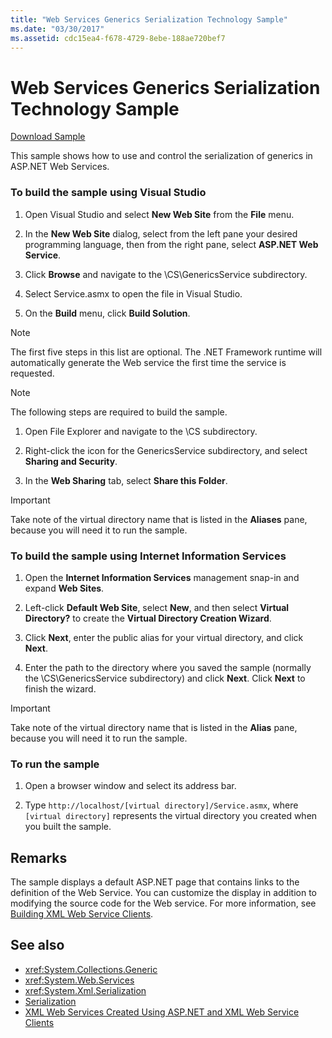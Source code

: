 ```yaml
---
title: "Web Services Generics Serialization Technology Sample"
ms.date: "03/30/2017"
ms.assetid: cdc15ea4-f678-4729-8ebe-188ae720bef7
---
```

# Web Services Generics Serialization Technology Sample
[Download Sample](https://download.microsoft.com/download/4/7/B/47B2164C-E780-4B10-8DE4-2CB5B886E0A6/Technologies/Serialization/Xml%20Serialization/GenericsSerialization.zip.exe)  
  
 This sample shows how to use and control the serialization of generics in ASP.NET Web Services.  
  
### To build the sample using Visual Studio  
  
1. Open Visual Studio and select **New Web Site** from the **File** menu.  
  
2. In the **New Web Site** dialog, select from the left pane your desired programming language, then from the right pane, select **ASP.NET Web Service**.  
  
3. Click **Browse** and navigate to the \CS\GenericsService subdirectory.  
  
4. Select Service.asmx to open the file in Visual Studio.  
  
5. On the **Build** menu, click **Build Solution**.  
  
> [!NOTE]
>  The first five steps in this list are optional. The .NET Framework runtime will automatically generate the Web service the first time the service is requested.  
  
> [!NOTE]
>  The following steps are required to build the sample.  
  
1. Open File Explorer and navigate to the \CS subdirectory.  
  
2. Right-click the icon for the GenericsService subdirectory, and select **Sharing and Security**.  
  
3. In the **Web Sharing** tab, select **Share this Folder**.  
  
> [!IMPORTANT]
>  Take note of the virtual directory name that is listed in the **Aliases** pane, because you will need it to run the sample.  
  
### To build the sample using Internet Information Services  
  
1. Open the **Internet Information Services** management snap-in and expand **Web Sites**.  
  
2. Left-click **Default Web Site**, select **New**, and then select **Virtual Directory?** to create the **Virtual Directory Creation Wizard**.  
  
3. Click **Next**, enter the public alias for your virtual directory, and click **Next**.  
  
4. Enter the path to the directory where you saved the sample (normally the \CS\GenericsService subdirectory) and click **Next**. Click **Next** to finish the wizard.  
  
> [!IMPORTANT]
>  Take note of the virtual directory name that is listed in the **Alias** pane, because you will need it to run the sample.  
  
### To run the sample  
  
1. Open a browser window and select its address bar.  
  
2. Type `http://localhost/[virtual directory]/Service.asmx`, where `[virtual directory]` represents the virtual directory you created when you built the sample.  
  
## Remarks  
 The sample displays a default ASP.NET page that contains links to the definition of the Web Service. You can customize the display in addition to modifying the source code for the Web service. For more information, see [Building XML Web Service Clients](https://docs.microsoft.com/previous-versions/dotnet/netframework-4.0/w3h45ebk(v=vs.100)).  
  
## See also

- <xref:System.Collections.Generic>
- <xref:System.Web.Services>
- <xref:System.Xml.Serialization>
- [Serialization](../../../docs/standard/serialization/index.md)
- [XML Web Services Created Using ASP.NET and XML Web Service Clients](https://docs.microsoft.com/previous-versions/dotnet/netframework-4.0/7bkzywba(v=vs.100))
